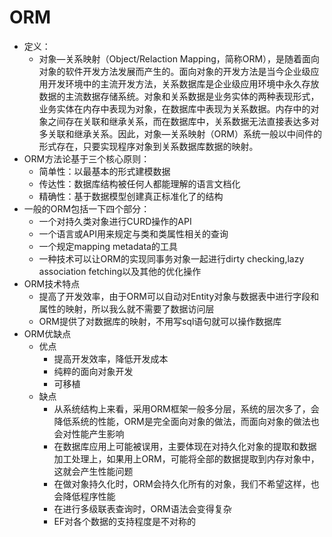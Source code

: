 # ORM

- 定义：
  - 对象—关系映射（Object/Relaction Mapping，简称ORM），是随着面向对象的软件开发方法发展而产生的。面向对象的开发方法是当今企业级应用开发环境中的主流开发方法，关系数据库是企业级应用环境中永久存放数据的主流数据存储系统。对象和关系数据是业务实体的两种表现形式，业务实体在内存中表现为对象，在数据库中表现为关系数据。内存中的对象之间存在关联和继承关系，而在数据库中，关系数据无法直接表达多对多关联和继承关系。因此，对象—关系映射（ORM）系统一般以中间件的形式存在，只要实现程序对象到关系数据库数据的映射。
- ORM方法论基于三个核心原则：
  - 简单性：以最基本的形式建模数据
  - 传达性：数据库结构被任何人都能理解的语言文档化
  - 精确性：基于数据模型创建真正标准化了的结构
- 一般的ORM包括一下四个部分：
  - 一个对持久类对象进行CURD操作的API
  - 一个语言或API用来规定与类和类属性相关的查询
  - 一个规定mapping metadata的工具
  - 一种技术可以让ORM的实现同事务对象一起进行dirty checking,lazy association fetching以及其他的优化操作
- ORM技术特点
  - 提高了开发效率，由于ORM可以自动对Entity对象与数据表中进行字段和属性的映射，所以我么就不需要了数据访问层
  - ORM提供了对数据库的映射，不用写sql语句就可以操作数据库
- ORM优缺点
  - 优点
    - 提高开发效率，降低开发成本
    - 纯粹的面向对象开发
    - 可移植
  - 缺点
    - 从系统结构上来看，采用ORM框架一般多分层，系统的层次多了，会降低系统的性能，ORM是完全面向对象的做法，而面向对象的做法也会对性能产生影响
    - 在数据库应用上可能被误用，主要体现在对持久化对象的提取和数据加工处理上，如果用上ORM，可能将全部的数据提取到内存对象中，这就会产生性能问题
    - 在做对象持久化时，ORM会持久化所有的对象，我们不希望这样，也会降低程序性能
    - 在进行多级联表查询时，ORM语法会变得复杂
    - EF对各个数据的支持程度是不对称的
